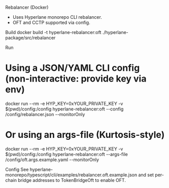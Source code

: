 Rebalancer (Docker)

- Uses Hyperlane monorepo CLI rebalancer.
- OFT and CCTP supported via config.

Build
docker build -t hyperlane-rebalancer:oft ./hyperlane-package/src/rebalancer

Run
# Using a JSON/YAML CLI config (non-interactive: provide key via env)
docker run --rm -e HYP_KEY=0xYOUR_PRIVATE_KEY -v $(pwd)/config:/config hyperlane-rebalancer:oft --config /config/rebalancer.json --monitorOnly

# Or using an args-file (Kurtosis-style)
docker run --rm -e HYP_KEY=0xYOUR_PRIVATE_KEY -v $(pwd)/config:/config hyperlane-rebalancer:oft --args-file /config/oft.args.example.yaml --monitorOnly

Config
See hyperlane-monorepo/typescript/cli/examples/rebalancer.oft.example.json and set per-chain bridge addresses to TokenBridgeOft to enable OFT.
